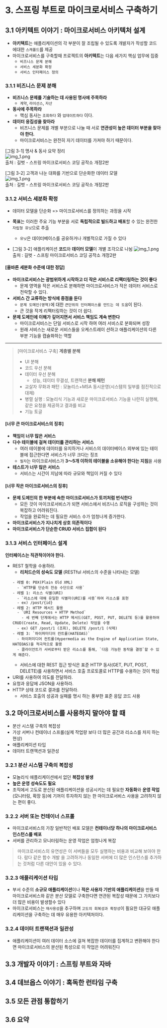 # 3. 스프링 부트로 마이크로서비스 구축하기

## 3.1 아키텍트 이야기 : 마이크로서비스 아키텍처 설계
- **아키텍트**는 애플리케이션의 각 부분이 잘 조립될 수 있도록 개발자가 작성할 코드 에대한 `스캐폴드`를 제공
- 마이크로서비스를 구축할때 프로젝트의 **아키텍트**는 다음 세가지 핵심 업무에 집중
  - `비즈니스 문제 분해`
  - `서비스 세분화 확정`
  - `서비스 인터페이스 정의`
### 3.1.1 비즈니스 문제 분해
- **비즈니스 문제를 기술하는 데 사용된 명사에 주목하라**
  - `계약`, `라이선스`, `자산`
- **동사에 주목하라**
  - 핵심 동사는 `조회하다` 와 `업데이트하다` 이다.
- **데이터 응집성을 찾아라**
  - 비즈니스 문제를 개별 부분으로 나눌 때 서로 **연관성이 높은 데이터 부분을 찾아야 한다.**
  - 마이크로서비스는 완전히 자기 데이터를 가져야 하기 때문이다.  

[그림 3-1] 명사 & 동사 요약 정리  
![img_1.png](images/ch03/img.png)              
출처 : 길벗 - 스프링 마이크로서비스 코딩 공작소 개정2판  

[그림 3-2] 고객과 나눈 대화를 기반으로 단순화한 데이터 모델  
![img_1.png](images/ch03/img_1.png)              
출처 : 길벗 - 스프링 마이크로서비스 코딩 공작소 개정2판

### 3.1.2 서비스 세분화 확정
- 데이터 모델을 단순화 => 마이크로서비스를 정의하는 과정을 시작
- **목표**는 이러한 주요 기능 부분을 서로 **독립적으로 빌드하고 배포**할 수 있는 완전한 `자립형 유닛`으로 추출
  - `유닛`은 데이터베이스를 공유하거나 개별적으로 가질 수 있다

- [그림 3-2] 애플리케이션 **코드**와 **데이터 모델**이 개별 조각으로 나뉨
![img_1.png](images/ch03/img_2.png)            
출처 : 길벗 - 스프링 마이크로서비스 코딩 공작소 개정2판  

#### [올바른 세분화 수준에 대한 정답]
- **마이크로서비스는 광범위하게 시작하고 더 작은 서비스로 리팩터링하는 것이 좋다**
  - 문제 영역을 작은 서비스로 분해하면 마이크로서비스가 작은 데이터 서비스로 전락할 수 있다.
- **서비스 간 교류하는 방식에 중점을 둔다**
  - `문제 도메인(영역)`에 대한 `큰단위의 인터페이스를 만드는 데 도움`이 된다.
  - 큰 것을 작게 리팩터링하는 것이 더 쉽다.
- **문제 도메인에 이해가 깊어지면서 서비스 책임도 계속 변한다**
  - 마이크로서비스는 단일 서비스로 시작 하여 여러 서비스로 분화되며 성장
  - 원래 서비스는 새로운 서비스들을 오케스트레이 션하고 애플리케이션의 다른 부분 기능을 캡슐화하는 역할
----
> [마이크로서비스 구축] 
> **계층별 분해**
> - UI 분해
> - 코드 우선 분해
> - 데이터 우선 분해
>   - 성능, 데이터 무결성, 트랜잭션
> **분해 패턴**
> - 교살자 무화과 패턴 : 모놀리스+MSA 동시운영(시스템의 일부를 점진적으로 대체)
> - 병렬 실행 : 모놀리식 기능과 새로운 마이크로서비스 기능을 나란히 실행해, 같은 요청을 제공하고 결과를 비교
> - 기능 토글

#### [너무 큰 마이크로서비스의 징후]
- **책임이 너무 많은 서비스**
- **다수 테이블에 걸쳐 데이터를 관리하는 서비스**
  - 여러 테이블에 데이터를 유지하거나 서비스의 데이터베이스 외부에 있는 테이블에 접근한다면 서비스가 너무 크다는 징조
  - `필자`는 마이크로서비스가 **3〜5개 이하의 테이블을 소유해야 한다는 지침**을 사용
- **테스트가 너무 많은 서비스**
  - 서비스는 시간이 지남에 따라 규모와 책임이 커질 수 있다

#### [너무 작은 마이크로서비스의 징후]
- **문제 도메인의 한 부분에 속한 마이크로서비스가 토끼처럼 번식한다**
  - 모든 것이 마이크로서비스가 되면 서비스에서 비즈니스 로직을 구성하는 것이 복잡하고 어려워진다.
  - 작업을 완료하는 데 필요한 서비스 수가 엄청나게 증가한다.
- **마이크로서비스가 지나치게 상호 의존적이다**
- **마이크로서비스가 단순한 CRUD 서비스 집합이 된다**

### 3.1.3 서비스 인터페이스 설계
**인터페이스는 직관적이어야 한다.**

- REST 철학을 수용하라.
  - **리처드슨의 성숙도 모델** (RESTful 서비스의 수준을 나타내는 모델)
  ````text
  - 레벨 0: POX(Plain Old XML)
    - `HTTP를 단순히 전송 수단으로 사용`
  - 레벨 1: 리소스 식별(URI)
    - `리소스에 대해 유일한 식별자(URI)를 사용`하여 리소스를 표현
    - ex) /post/{id}
  - 레벨 2: HTTP 메서드 활용
    - `URI Resources + HTTP Method`
      - 세 번째 단계에서는 HTTP 메서드(GET, POST, PUT, DELETE 등)를 활용하여 CRUD(Create, Read, Update, Delete) 작업을 수행
    - ex) GET /post/1 (조회), DELETE /post/1 (삭제)
  - 레벨 3: `하이퍼미디어 컨트롤(HATEOAS)`
    - 하이퍼미디어 컨트롤(Hypermedia as the Engine of Application State, HATEOAS)을 적극적으로 활용
    - 클라이언트가 서버로부터 받은 리소스를 통해, `다음 가능한 동작을 결정`할 수 있게 해준다.
  ````
  - 서비스에 대한 REST 접근 방식은 표준 HTTP 동사(GET, PUT, POST, DELETE)를 사용하면서 서비스 호출 프로토콜로 HTTP를 수용하는 것이 핵심
- URI를 사용하여 의도를 전달하라.
- 요청과 응답에 JSON을 사용하라.
- HTTP 상태 코드로 결과를 전달하라.
  - 서비스 호출의 성공과 실패를 명시 하는 풍부한 표준 응답 코드 사용

## 3.2 마이크로서비스를 사용하지 말아야 할 때
- 분산 시스템 구축의 복잡성
- 가상 서버나 컨테이너 스프롤(실제 작업량 보다 더 많은 공간과 리소스를 차지 하는 현상)
- 애플리케이션 타입
- 데이터 트랜잭션과 일관성
### 3.2.1 분산 시스템 구축의 복잡성
- 모놀리식 애플리케이션에서 없던 **복잡성 발생**
- **높은 운영 성숙도도 필요**
- 조직에서 고도로 분산된 애플리케이션을 성공시키는 데 필요한 **자동화**와 **운영 작업**(모니터링, 확장 등)에 기꺼이 투자하지 않는 한 마이크로서비스 사용을 고려하지 않는 편이 좋다.

### 3.2.2 서버 또는 컨테이너 스프롤
- 마이크로서비스의 가장 일반적인 배포 모델은 **컨테이너당 하나의 마이크로서비스 인스턴스를 배포**
- 서버를 관리하고 모니터링하는 운영 작업은 엄청나게 복잡
> 마이크로서비스의 유연성은 이 서버들을 모두 실행하는 비용과 비교해 보아야 한다. 
> 람다 같은 함수 개발 을 고려하거나 동일한 서버에 더 많은 인스턴스를 추가하는 것처럼 다른 대안이 있을 수 있다.

### 3.2.3 애플리케이션 타입
- 부서 수준의 **소규모 애플리케이션**이나 **적은 사용자 기반의 애플리케이션**을 만들 때 마이크로서비스와 같은 분산 모델로 구축한다면 연관된 복잡성 때문에 그 가치보다 더 많은 비용이 발생할수 있다
- 마이크로서비스는 `재사용성`을 추구하며 `고도의 회복성과 확장성`이 필요한 대규모 애플리케이션을 구축하는 데 매우 유용한 아키텍처이다.
### 3.2.4 데이터 트랜잭션과 일관성
- 애플리케이션이 여러 데이터 소스에 걸쳐 복잡한 데이터를 집계하고 변환해야 한다면 마이크로서비스의 분산된 특성으로 이 작업은 어려워진다

## 3.3 개발자 이야기 : 스프링 부트와 자바
## 3.4 데브옵스 이야기 : 혹독한 런타임 구축
## 3.5 모든 관점 통합하기
## 3.6 요약
